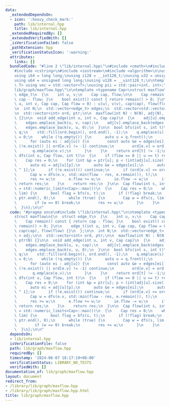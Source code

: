 ```yaml
---
data:
  _extendedDependsOn:
  - icon: ':heavy_check_mark:'
    path: lib/internal.hpp
    title: lib/internal.hpp
  _extendedRequiredBy: []
  _extendedVerifiedWith: []
  _isVerificationFailed: false
  _pathExtension: hpp
  _verificationStatusIcon: ':warning:'
  attributes:
    links: []
  bundledCode: "#line 2 \"lib/internal.hpp\"\n#include <cmath>\n#include <vector>\n\
    #include <cstring>\n#include <iostream>\n#include <algorithm>\n\nusing i32 = int;\n\
    using i64 = long long;\nusing i128 = __int128_t;\nusing u32 = unsigned int;\n\
    using u64 = unsigned long long;\nusing u128 = __uint128_t;\n\ntemplate<typename\
    \ T> using vec = std::vector<T>;\nusing pii = std::pair<int, int>;\n#line 3 \"\
    lib/graph/maxflow.hpp\"\n\ntemplate <typename Cap>\nstruct maxflow\n{\n  struct\
    \ edge_t\n  {\n    int u, v;\n    Cap cap, flow;\n\n    Cap remain() const { return\
    \ cap - flow; }\n    bool exist() const { return remain() > 0; }\n\n    edge_t(int\
    \ u, int v, Cap cap, Cap flow = 0) : u(u), v(v), cap(cap), flow(flow) {}\n  };\n\
    \n  int N;\n  std::vector<edge_t> edges;\n  std::vector<std::vector<int> > adj;\n\
    \n  std::vector<int> ord, ptr;\n\n  maxflow(int N) : N(N), adj(N), ord(N), ptr(N)\
    \ {}\n\n  void add_edge(int u, int v, Cap cap)\n  {\n    adj[u].emplace_back(edges.size());\n\
    \    edges.emplace_back(u, v, cap);\n    adj[v].emplace_back(edges.size());\n\
    \    edges.emplace_back(v, u, 0);\n  }\n\n  bool bfs(int s, int t)\n  {\n    std::queue<int>\
    \ q;\n    std::fill(ord.begin(), ord.end(), -1);\n    q.emplace(s);\n    ord[s]\
    \ = 0;\n    while (!q.empty()) {\n      auto u = q.front();\n      q.pop();\n\
    \      for (auto ei : adj[u]) {\n        const auto &e = edges[ei];\n        if\
    \ (!e.exist() || ord[e.v] != -1) continue;\n        ord[e.v] = ord[u] + 1;\n \
    \       q.emplace(e.v);\n      }\n    }\n    return ord[t] != -1;\n  }\n\n  Cap\
    \ dfs(int u, Cap flow, int t)\n  {\n    if (flow == 0 || u == t) return flow;\n\
    \    Cap res = 0;\n    for (int &p = ptr[u]; p < (int)adj[u].size(); p++) {\n\
    \      auto ei = adj[u][p];\n      auto &e = edges[ei];\n      auto &ie = edges[ei\
    \ ^ 1];\n      if (!e.exist()) continue;\n      if (ord[e.v] <= ord[u]) continue;\n\
    \      Cap w = dfs(e.v, std::min(flow - res, e.remain()), t);\n      if (!w) continue;\n\
    \      res += w;\n      e.flow += w;\n      ie.flow -= w;\n      if (res == flow)\
    \ return res;\n    }\n    return res;\n  }\n\n  Cap flow(int s, int t, Cap lim\
    \ = std::numeric_limits<Cap>::max())\n  {\n    Cap res = 0;\n    while (res <\
    \ lim) {\n      bool flag = bfs(s, t);\n      if (!flag) break;\n      std::fill(ptr.begin(),\
    \ ptr.end(), 0);\n      while (true) {\n        Cap w = dfs(s, lim - res, t);\n\
    \        if (w == 0) break;\n        res += w;\n      }\n    }\n    return res;\n\
    \  }\n};\n\n"
  code: "#pragma once\n#include \"lib/internal.hpp\"\n\ntemplate <typename Cap>\n\
    struct maxflow\n{\n  struct edge_t\n  {\n    int u, v;\n    Cap cap, flow;\n\n\
    \    Cap remain() const { return cap - flow; }\n    bool exist() const { return\
    \ remain() > 0; }\n\n    edge_t(int u, int v, Cap cap, Cap flow = 0) : u(u), v(v),\
    \ cap(cap), flow(flow) {}\n  };\n\n  int N;\n  std::vector<edge_t> edges;\n  std::vector<std::vector<int>\
    \ > adj;\n\n  std::vector<int> ord, ptr;\n\n  maxflow(int N) : N(N), adj(N), ord(N),\
    \ ptr(N) {}\n\n  void add_edge(int u, int v, Cap cap)\n  {\n    adj[u].emplace_back(edges.size());\n\
    \    edges.emplace_back(u, v, cap);\n    adj[v].emplace_back(edges.size());\n\
    \    edges.emplace_back(v, u, 0);\n  }\n\n  bool bfs(int s, int t)\n  {\n    std::queue<int>\
    \ q;\n    std::fill(ord.begin(), ord.end(), -1);\n    q.emplace(s);\n    ord[s]\
    \ = 0;\n    while (!q.empty()) {\n      auto u = q.front();\n      q.pop();\n\
    \      for (auto ei : adj[u]) {\n        const auto &e = edges[ei];\n        if\
    \ (!e.exist() || ord[e.v] != -1) continue;\n        ord[e.v] = ord[u] + 1;\n \
    \       q.emplace(e.v);\n      }\n    }\n    return ord[t] != -1;\n  }\n\n  Cap\
    \ dfs(int u, Cap flow, int t)\n  {\n    if (flow == 0 || u == t) return flow;\n\
    \    Cap res = 0;\n    for (int &p = ptr[u]; p < (int)adj[u].size(); p++) {\n\
    \      auto ei = adj[u][p];\n      auto &e = edges[ei];\n      auto &ie = edges[ei\
    \ ^ 1];\n      if (!e.exist()) continue;\n      if (ord[e.v] <= ord[u]) continue;\n\
    \      Cap w = dfs(e.v, std::min(flow - res, e.remain()), t);\n      if (!w) continue;\n\
    \      res += w;\n      e.flow += w;\n      ie.flow -= w;\n      if (res == flow)\
    \ return res;\n    }\n    return res;\n  }\n\n  Cap flow(int s, int t, Cap lim\
    \ = std::numeric_limits<Cap>::max())\n  {\n    Cap res = 0;\n    while (res <\
    \ lim) {\n      bool flag = bfs(s, t);\n      if (!flag) break;\n      std::fill(ptr.begin(),\
    \ ptr.end(), 0);\n      while (true) {\n        Cap w = dfs(s, lim - res, t);\n\
    \        if (w == 0) break;\n        res += w;\n      }\n    }\n    return res;\n\
    \  }\n};\n\n"
  dependsOn:
  - lib/internal.hpp
  isVerificationFile: false
  path: lib/graph/maxflow.hpp
  requiredBy: []
  timestamp: '2024-06-07 18:17:19+08:00'
  verificationStatus: LIBRARY_NO_TESTS
  verifiedWith: []
documentation_of: lib/graph/maxflow.hpp
layout: document
redirect_from:
- /library/lib/graph/maxflow.hpp
- /library/lib/graph/maxflow.hpp.html
title: lib/graph/maxflow.hpp
---
```

